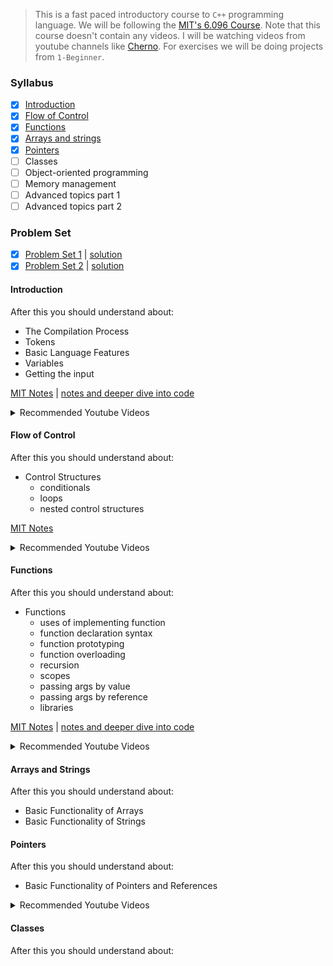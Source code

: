 > This is a fast paced introductory course to `C++` programming language. We will be following the [MIT's 6.096 Course](https://ocw.mit.edu/courses/electrical-engineering-and-computer-science/6-096-introduction-to-c-january-iap-2011/index.htm). Note that this course doesn't contain any videos. I will be watching videos from youtube channels like [Cherno](https://www.youtube.com/c/TheChernoProject). For exercises we will be doing projects from `1-Beginner`.

### Syllabus

- [x] [Introduction](https://github.com/kana800/myProjects/tree/master/study/projectintroduction/introductiontocpp#introduction)
- [x] [Flow of Control](https://github.com/kana800/myProjects/tree/master/study/projectintroduction/introductiontocpp#flow-of-control)
- [x] [Functions](https://github.com/kana800/myProjects/tree/master/study/projectintroduction/introductiontocpp#functions)
- [x] [Arrays and strings](https://github.com/kana800/myProjects/tree/master/study/projectintroduction/introductiontocpp#functions)
- [x] [Pointers](https://github.com/kana800/myProjects/tree/master/study/projectintroduction/introductiontocpp#functions)
- [ ] Classes
- [ ] Object-oriented programming
- [ ] Memory management
- [ ] Advanced topics part 1
- [ ] Advanced topics part 2

### Problem Set

- [x] [Problem Set 1](https://ocw.mit.edu/courses/electrical-engineering-and-computer-science/6-096-introduction-to-c-january-iap-2011/assignments/MIT6_096IAP11_assn01.pdf) | [solution](ps/ps1.md)
- [x] [Problem Set 2](https://ocw.mit.edu/courses/electrical-engineering-and-computer-science/6-096-introduction-to-c-january-iap-2011/assignments/MIT6_096IAP11_assn02.pdf) | [solution](ps/ps2.md)

#### Introduction

After this you should understand about:

- The Compilation Process 
- Tokens
- Basic Language Features
- Variables
- Getting the input

[MIT Notes](https://ocw.mit.edu/courses/electrical-engineering-and-computer-science/6-096-introduction-to-c-january-iap-2011/lecture-notes/MIT6_096IAP11_lec01.pdf) | [notes and deeper dive into code](introduction.md)

<details>
<summary>Recommended Youtube Videos</summary>

- [Welcome to C++ by Cherno](https://www.youtube.com/watch?v=18c3MTX0PK0&list=PLlrATfBNZ98dudnM48yfGUldqGD0S4FFb&index=1)
- [How C++ Works](https://www.youtube.com/watch?v=SfGuIVzE_Os&list=PLlrATfBNZ98dudnM48yfGUldqGD0S4FFb&index=5)
- [How the C++ Compiler Works](https://www.youtube.com/watch?v=SfGuIVzE_Os&list=PLlrATfBNZ98dudnM48yfGUldqGD0S4FFb&index=6)
- [How the C++ Linker Works](https://www.youtube.com/watch?v=SfGuIVzE_Os&list=PLlrATfBNZ98dudnM48yfGUldqGD0S4FFb&index=7)
- [Variables in C++](https://www.youtube.com/watch?v=SfGuIVzE_Os&list=PLlrATfBNZ98dudnM48yfGUldqGD0S4FFb&index=8)
- [Debug in C++](https://www.youtube.com/watch?v=SfGuIVzE_Os&list=PLlrATfBNZ98dudnM48yfGUldqGD0S4FFb&index=11)

</details>


#### Flow of Control

After this you should understand about:

- Control Structures
	- conditionals
	- loops
	- nested control structures

[MIT Notes](https://ocw.mit.edu/courses/electrical-engineering-and-computer-science/6-096-introduction-to-c-january-iap-2011/lecture-notes/MIT6_096IAP11_lec02.pdf)

<details>
<summary>Recommended Youtube Videos</summary>

- [Loops in C++](https://www.youtube.com/watch?v=_1AwR-un4Hk&list=PLlrATfBNZ98dudnM48yfGUldqGD0S4FFb&index=14)
- [Control Flow in C++](https://www.youtube.com/watch?v=a3IZ8WaIFAA&list=PLlrATfBNZ98dudnM48yfGUldqGD0S4FFb&index=15)

</details>

#### Functions

After this you should understand about:

- Functions
	- uses of implementing function
	- function declaration syntax
	- function prototyping
	- function overloading
	- recursion
	- scopes
	- passing args by value
	- passing args by reference
	- libraries

[MIT Notes](https://ocw.mit.edu/courses/electrical-engineering-and-computer-science/6-096-introduction-to-c-january-iap-2011/lecture-notes/MIT6_096IAP11_lec03.pdf) | [notes and deeper dive into code](function.md)

<details>
<summary>Recommended Youtube Videos</summary>

- [Functions in C++](https://www.youtube.com/watch?v=V9zuox47zr0&list=PLlrATfBNZ98dudnM48yfGUldqGD0S4FFb&index=9)
- [Scopes in C](https://www.youtube.com/watch?v=_8-ht2AKyH4)

</details>

#### Arrays and Strings

After this you should understand about:

- Basic Functionality of Arrays
- Basic Functionality of Strings

#### Pointers 

After this you should understand about:

- Basic Functionality of Pointers and References

<details>
<summary>Recommended Youtube Videos</summary>

</details>

#### Classes

After this you should understand about:

